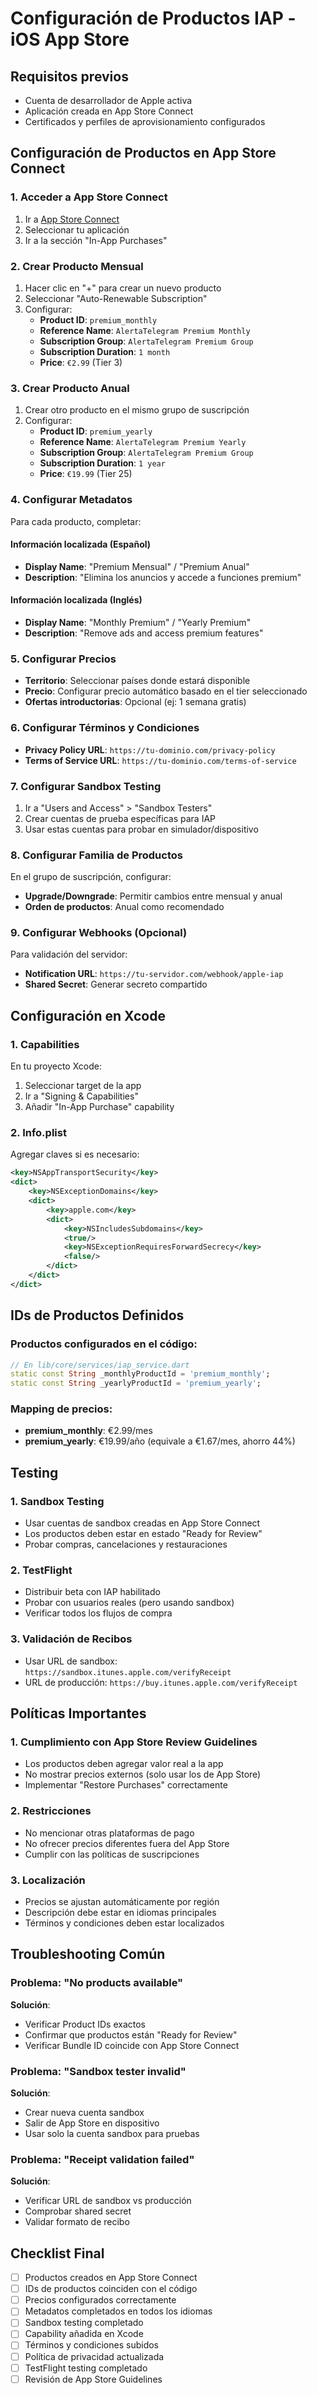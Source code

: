 # Configuración de Productos IAP - iOS App Store

## Requisitos previos
- Cuenta de desarrollador de Apple activa
- Aplicación creada en App Store Connect
- Certificados y perfiles de aprovisionamiento configurados

## Configuración de Productos en App Store Connect

### 1. Acceder a App Store Connect
1. Ir a [App Store Connect](https://appstoreconnect.apple.com/)
2. Seleccionar tu aplicación
3. Ir a la sección "In-App Purchases"

### 2. Crear Producto Mensual
1. Hacer clic en "+" para crear un nuevo producto
2. Seleccionar "Auto-Renewable Subscription"
3. Configurar:
   - **Product ID**: `premium_monthly`
   - **Reference Name**: `AlertaTelegram Premium Monthly`
   - **Subscription Group**: `AlertaTelegram Premium Group`
   - **Subscription Duration**: `1 month`
   - **Price**: `€2.99` (Tier 3)

### 3. Crear Producto Anual
1. Crear otro producto en el mismo grupo de suscripción
2. Configurar:
   - **Product ID**: `premium_yearly`
   - **Reference Name**: `AlertaTelegram Premium Yearly`
   - **Subscription Group**: `AlertaTelegram Premium Group`
   - **Subscription Duration**: `1 year`
   - **Price**: `€19.99` (Tier 25)

### 4. Configurar Metadatos
Para cada producto, completar:

#### Información localizada (Español)
- **Display Name**: "Premium Mensual" / "Premium Anual"
- **Description**: "Elimina los anuncios y accede a funciones premium"

#### Información localizada (Inglés)
- **Display Name**: "Monthly Premium" / "Yearly Premium"
- **Description**: "Remove ads and access premium features"

### 5. Configurar Precios
- **Territorio**: Seleccionar países donde estará disponible
- **Precio**: Configurar precio automático basado en el tier seleccionado
- **Ofertas introductorias**: Opcional (ej: 1 semana gratis)

### 6. Configurar Términos y Condiciones
- **Privacy Policy URL**: `https://tu-dominio.com/privacy-policy`
- **Terms of Service URL**: `https://tu-dominio.com/terms-of-service`

### 7. Configurar Sandbox Testing
1. Ir a "Users and Access" > "Sandbox Testers"
2. Crear cuentas de prueba específicas para IAP
3. Usar estas cuentas para probar en simulador/dispositivo

### 8. Configurar Familia de Productos
En el grupo de suscripción, configurar:
- **Upgrade/Downgrade**: Permitir cambios entre mensual y anual
- **Orden de productos**: Anual como recomendado

### 9. Configurar Webhooks (Opcional)
Para validación del servidor:
- **Notification URL**: `https://tu-servidor.com/webhook/apple-iap`
- **Shared Secret**: Generar secreto compartido

## Configuración en Xcode

### 1. Capabilities
En tu proyecto Xcode:
1. Seleccionar target de la app
2. Ir a "Signing & Capabilities"
3. Añadir "In-App Purchase" capability

### 2. Info.plist
Agregar claves si es necesario:
```xml
<key>NSAppTransportSecurity</key>
<dict>
    <key>NSExceptionDomains</key>
    <dict>
        <key>apple.com</key>
        <dict>
            <key>NSIncludesSubdomains</key>
            <true/>
            <key>NSExceptionRequiresForwardSecrecy</key>
            <false/>
        </dict>
    </dict>
</dict>
```

## IDs de Productos Definidos

### Productos configurados en el código:
```dart
// En lib/core/services/iap_service.dart
static const String _monthlyProductId = 'premium_monthly';
static const String _yearlyProductId = 'premium_yearly';
```

### Mapping de precios:
- **premium_monthly**: €2.99/mes
- **premium_yearly**: €19.99/año (equivale a €1.67/mes, ahorro 44%)

## Testing

### 1. Sandbox Testing
- Usar cuentas de sandbox creadas en App Store Connect
- Los productos deben estar en estado "Ready for Review"
- Probar compras, cancelaciones y restauraciones

### 2. TestFlight
- Distribuir beta con IAP habilitado
- Probar con usuarios reales (pero usando sandbox)
- Verificar todos los flujos de compra

### 3. Validación de Recibos
- Usar URL de sandbox: `https://sandbox.itunes.apple.com/verifyReceipt`
- URL de producción: `https://buy.itunes.apple.com/verifyReceipt`

## Políticas Importantes

### 1. Cumplimiento con App Store Review Guidelines
- Los productos deben agregar valor real a la app
- No mostrar precios externos (solo usar los de App Store)
- Implementar "Restore Purchases" correctamente

### 2. Restricciones
- No mencionar otras plataformas de pago
- No ofrecer precios diferentes fuera del App Store
- Cumplir con las políticas de suscripciones

### 3. Localización
- Precios se ajustan automáticamente por región
- Descripción debe estar en idiomas principales
- Términos y condiciones deben estar localizados

## Troubleshooting Común

### Problema: "No products available"
**Solución**: 
- Verificar Product IDs exactos
- Confirmar que productos están "Ready for Review"
- Verificar Bundle ID coincide con App Store Connect

### Problema: "Sandbox tester invalid"
**Solución**:
- Crear nueva cuenta sandbox
- Salir de App Store en dispositivo
- Usar solo la cuenta sandbox para pruebas

### Problema: "Receipt validation failed"
**Solución**:
- Verificar URL de sandbox vs producción
- Comprobar shared secret
- Validar formato de recibo

## Checklist Final

- [ ] Productos creados en App Store Connect
- [ ] IDs de productos coinciden con el código
- [ ] Precios configurados correctamente
- [ ] Metadatos completados en todos los idiomas
- [ ] Sandbox testing completado
- [ ] Capability añadida en Xcode
- [ ] Términos y condiciones subidos
- [ ] Política de privacidad actualizada
- [ ] TestFlight testing completado
- [ ] Revisión de App Store Guidelines 